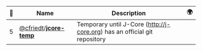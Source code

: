 |:star2: | Name | Description | 🌍|
|---|---|---|---|
|5|[@cfriedt](https://github.com/cfriedt)/[**jcore-temp**](https://github.com/cfriedt/jcore-temp)|Temporary until J-Core (http://j-core.org) has an official git repository||

